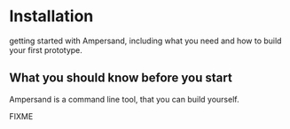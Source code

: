 # Installation
getting started with Ampersand, including what you need and how to build your first prototype.
## What you should know before you start

Ampersand is a command line tool, that you can build yourself. 

FIXME